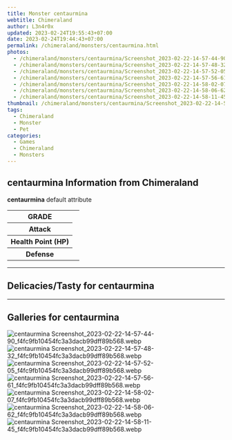 ```yaml
---
title: Monster centaurmina
webtitle: Chimeraland
author: L3n4r0x
updated: 2023-02-24T19:55:43+07:00
date: 2023-02-24T19:44:43+07:00
permalink: /chimeraland/monsters/centaurmina.html
photos:
  - /chimeraland/monsters/centaurmina/Screenshot_2023-02-22-14-57-44-90_f4fc9fb10454fc3a3dacb99dff89b568.webp
  - /chimeraland/monsters/centaurmina/Screenshot_2023-02-22-14-57-48-32_f4fc9fb10454fc3a3dacb99dff89b568.webp
  - /chimeraland/monsters/centaurmina/Screenshot_2023-02-22-14-57-52-05_f4fc9fb10454fc3a3dacb99dff89b568.webp
  - /chimeraland/monsters/centaurmina/Screenshot_2023-02-22-14-57-56-61_f4fc9fb10454fc3a3dacb99dff89b568.webp
  - /chimeraland/monsters/centaurmina/Screenshot_2023-02-22-14-58-02-07_f4fc9fb10454fc3a3dacb99dff89b568.webp
  - /chimeraland/monsters/centaurmina/Screenshot_2023-02-22-14-58-06-62_f4fc9fb10454fc3a3dacb99dff89b568.webp
  - /chimeraland/monsters/centaurmina/Screenshot_2023-02-22-14-58-11-45_f4fc9fb10454fc3a3dacb99dff89b568.webp
thumbnail: /chimeraland/monsters/centaurmina/Screenshot_2023-02-22-14-57-44-90_f4fc9fb10454fc3a3dacb99dff89b568.webp
tags:
  - Chimeraland
  - Monster
  - Pet
categories:
  - Games
  - Chimeraland
  - Monsters
---
```


<section id="bootstrap-wrapper"><link rel="stylesheet" href="https://rawcdn.githack.com/dimaslanjaka/Web-Manajemen/0c3b5aa1813bd4abcd2c11bf3e37928b15c28664/css/bootstrap-5-3-0-alpha3-wrapper.css"/><h2>centaurmina Information from Chimeraland</h2><p><b>centaurmina</b> default attribute <table><tr><th>GRADE</th><td></td></tr><tr><th>Attack</th><td></td></tr><tr><th>Health Point (HP)</th><td></td></tr><tr><th>Defense</th><td></td></tr></table></p><hr/><h2>Delicacies/Tasty for centaurmina</h2><hr/><div id="gallery"><h2>Galleries for centaurmina</h2><div class="row"><div class="col-lg-6 col-12"><img src="/chimeraland/monsters/centaurmina/Screenshot_2023-02-22-14-57-44-90_f4fc9fb10454fc3a3dacb99dff89b568.webp" alt="centaurmina Screenshot_2023-02-22-14-57-44-90_f4fc9fb10454fc3a3dacb99dff89b568.webp"/></div><div class="col-lg-6 col-12"><img src="/chimeraland/monsters/centaurmina/Screenshot_2023-02-22-14-57-48-32_f4fc9fb10454fc3a3dacb99dff89b568.webp" alt="centaurmina Screenshot_2023-02-22-14-57-48-32_f4fc9fb10454fc3a3dacb99dff89b568.webp"/></div><div class="col-lg-6 col-12"><img src="/chimeraland/monsters/centaurmina/Screenshot_2023-02-22-14-57-52-05_f4fc9fb10454fc3a3dacb99dff89b568.webp" alt="centaurmina Screenshot_2023-02-22-14-57-52-05_f4fc9fb10454fc3a3dacb99dff89b568.webp"/></div><div class="col-lg-6 col-12"><img src="/chimeraland/monsters/centaurmina/Screenshot_2023-02-22-14-57-56-61_f4fc9fb10454fc3a3dacb99dff89b568.webp" alt="centaurmina Screenshot_2023-02-22-14-57-56-61_f4fc9fb10454fc3a3dacb99dff89b568.webp"/></div><div class="col-lg-6 col-12"><img src="/chimeraland/monsters/centaurmina/Screenshot_2023-02-22-14-58-02-07_f4fc9fb10454fc3a3dacb99dff89b568.webp" alt="centaurmina Screenshot_2023-02-22-14-58-02-07_f4fc9fb10454fc3a3dacb99dff89b568.webp"/></div><div class="col-lg-6 col-12"><img src="/chimeraland/monsters/centaurmina/Screenshot_2023-02-22-14-58-06-62_f4fc9fb10454fc3a3dacb99dff89b568.webp" alt="centaurmina Screenshot_2023-02-22-14-58-06-62_f4fc9fb10454fc3a3dacb99dff89b568.webp"/></div><div class="col-lg-6 col-12"><img src="/chimeraland/monsters/centaurmina/Screenshot_2023-02-22-14-58-11-45_f4fc9fb10454fc3a3dacb99dff89b568.webp" alt="centaurmina Screenshot_2023-02-22-14-58-11-45_f4fc9fb10454fc3a3dacb99dff89b568.webp"/></div></div></div></section>